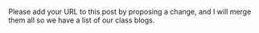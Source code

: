 Please add your URL to this post by proposing a change, and I will merge them all so we have a list of our class blogs.
